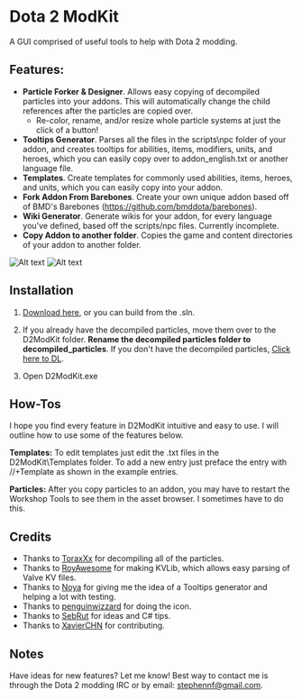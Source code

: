 # Dota 2 ModKit

A GUI comprised of useful tools to help with Dota 2 modding.

## Features:
* **Particle Forker & Designer**. Allows easy copying of decompiled particles into your addons. This will automatically change the child references after the particles are copied over.
  * Re-color, rename, and/or resize whole particle systems at just the click of a button!
* **Tooltips Generator**. Parses all the files in the scripts\npc folder of your addon, and creates tooltips for abilities, items, modifiers, units, and heroes, which you can easily copy over to addon_english.txt or another language file.
* **Templates**. Create templates for commonly used abilities, items, heroes, and units, which you can easily copy into your addon.
* **Fork Addon From Barebones**. Create your own unique addon based off of BMD's Barebones (https://github.com/bmddota/barebones).
* **Wiki Generator**. Generate wikis for your addon, for every language you've defined, based off the scripts/npc files. Currently incomplete.
* **Copy Addon to another folder**. Copies the game and content directories of your addon to another folder.

![Alt text](http://i.imgur.com/itHgjjD.png)
![Alt text](http://i.imgur.com/rjvUrDe.png)

## Installation

1. [Download here](https://github.com/Myll/Dota-2-ModKit/releases), or you can build from the .sln.

2. If you already have the decompiled particles, move them over to the D2ModKit folder. **Rename the decompiled particles folder to decompiled_particles**. If you don't have the decompiled particles, [Click here to DL](https://mega.co.nz/#!cpgkSQbY!_xjYFGgkL2yhv0l8MPjEfESjN7B1S0cVP-QXsx3c-7M).

3. Open D2ModKit.exe

## How-Tos

I hope you find every feature in D2ModKit intuitive and easy to use. I will outline how to use some of the features below.

**Templates:** To edit templates just edit the .txt files in the D2ModKit\Templates folder. To add a new entry just preface the entry with //+Template as shown in the example entries.

**Particles:** After you copy particles to an addon, you may have to restart the Workshop Tools to see them in the asset browser. I sometimes have to do this.

## Credits

* Thanks to [ToraxXx](https://github.com/toraxxx) for decompiling all of the particles.
* Thanks to [RoyAwesome](https://github.com/RoyAwesome) for making KVLib, which allows easy parsing of Valve KV files.
* Thanks to [Noya](https://github.com/MNoya) for giving me the idea of a Tooltips generator and helping a lot with testing.
* Thanks to [penguinwizzard](https://github.com/Penguinwizzard) for doing the icon.
* Thanks to [SebRut](https://github.com/sebrut) for ideas and C# tips.
* Thanks to [XavierCHN](https://github.com/XavierCHN) for contributing.

## Notes

Have ideas for new features? Let me know! Best way to contact me is through the Dota 2 modding IRC or by email: stephennf@gmail.com.
